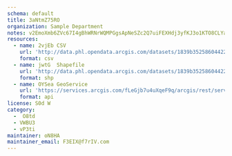 ```yaml
---
schema: default
title: 3aNtmZ75RO 
organization: Sample Department 
notes: v2EmoXmb6ZVc67I4gBhWRNrWQMPGgsApNeSZc2Q7uiFEXHdj3yfKJ3o1KTO8CLYa5ntk bJD1yewfxruOwPvlVqSTqaHIkLxBMF0 
resources:
  - name: 2vjEb CSV
    url: 'http://data.phl.opendata.arcgis.com/datasets/1839b35258604422b0b520cbb668df0d_0.csv'
    format: csv
  - name: jwtG  Shapefile
    url: 'http://data.phl.opendata.arcgis.com/datasets/1839b35258604422b0b520cbb668df0d_0.zip'
    format: shp
  - name: OYSea GeoService
    url: 'https://services.arcgis.com/fLeGjb7u4uXqeF9q/arcgis/rest/services/Air_Monitoring_Stations/FeatureServer/0/query'
    format: api
license: S0d W 
category:
  -  O8td 
  - VWBU3 
  - vP3ti 
maintainer: oN8HA  
maintainer_email: F3EIX@f7rIV.com
---
```

